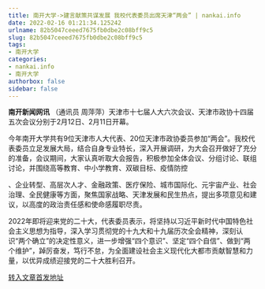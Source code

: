 ```yaml
---
title: 南开大学->建言献策共谋发展 我校代表委员出席天津“两会” | nankai.info
date: 2022-02-16 01:21:34.125242
urlname: 82b5047ceeed7675fb0dbe2c08bff9c5
slug: 82b5047ceeed7675fb0dbe2c08bff9c5
tags: 
- 南开大学
categories:
- nankai.info
- 南开大学
authorbox: false
sidebar: false
---
```

**南开新闻网讯** （通讯员 周萍萍）天津市十七届人大六次会议、天津市政协十四届五次会议分别于2月12日、2月11日开幕。

今年南开大学共有9位天津市人大代表、20位天津市政协委员参加“两会”。我校代表委员立足发展大局，结合自身专业特长，深入开展调研，为大会召开做好了充分的准备，会议期间，大家认真听取大会报告，积极参加全体会议、分组讨论、联组讨论，并围绕高等教育、中小学教育、双碳目标、疫情防控
<!--more-->
、企业转型、高层次人才、金融政策、医疗保险、城市国际化、元宇宙产业、社会治理、全民健康等方面，聚焦国家战略、天津发展和民生热点，提出多项意见和建议，以高度的政治责任感和使命感履职尽责。

2022年即将迎来党的二十大，代表委员表示，将坚持以习近平新时代中国特色社会主义思想为指导，深入学习贯彻党的十九大和十九届历次全会精神，深刻认识“两个确立”的决定性意义，进一步增强“四个意识”、坚定“四个自信”、做到“两个维护”，踔厉奋发，笃行不怠，为全面建设社会主义现代化大都市贡献智慧和力量，以优异成绩迎接党的二十大胜利召开。



[转入文章首发地址](http://news.nankai.edu.cn/ywsd/system/2022/02/13/030050250.shtml)